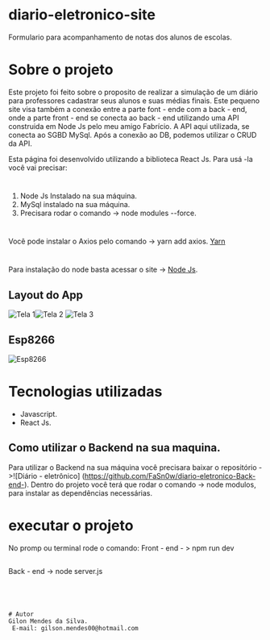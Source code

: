 # diario-eletronico-site
Formulario para acompanhamento de notas dos alunos de escolas. 

# Sobre o projeto
Este projeto foi feito sobre o proposito de realizar a simulação de um diário para professores cadastrar seus alunos e suas médias finais.
Este pequeno site visa também a conexão entre a parte font - ende com a back - end, onde a parte front - end se conecta ao back - end utilizando uma API construida em Node Js
pelo meu amigo Fabrício. A API aqui utilizada, se conecta ao SGBD MySql. Após a conexão ao DB, podemos utilizar o CRUD da API. 

Esta página foi desenvolvido utilizando a biblioteca React Js. Para 
usá -la você vai precisar:
# 
1. Node Js Instalado na sua máquina.
2. MySql instalado na sua máquina.
3. Precisara rodar o comando -> node modules --force.
#
Você pode instalar o Axios pelo comando -> yarn add axios. [Yarn](https://yarnpkg.com/getting-started/install)
#
Para instalação do node basta acessar o site -> [Node Js](https://nodejs.org/en/download/).
## Layout do App
![Tela 1](https://github.com/GilsonMendes/App_Mb_Ard/blob/main/App_Ard/Imagens_Projeto/Tela%201.png)![Tela 2](https://github.com/GilsonMendes/App_Mb_Ard/blob/main/App_Ard/Imagens_Projeto/Tela%202.png)
![Tela 3](https://github.com/GilsonMendes/App_Mb_Ard/blob/main/App_Ard/Imagens_Projeto/Tela%203.png)
## Esp8266
![Esp8266 ](https://github.com/GilsonMendes/App_Mb_Ard/blob/main/App_Ard/Imagens_Projeto/Esp8266_01.jpeg)

# Tecnologias utilizadas
- Javascript.
- React Js.
## Como utilizar o Backend na sua maquina.
Para utilizar o Backend na sua máquina você precisara baixar o repositório ->![Diário - eletrônico] (https://github.com/FaSn0w/diario-eletronico-Back-end-).
Dentro do projeto você terá que rodar o comando -> node modulos, para instalar as dependências necessárias. 

# executar o projeto
No promp ou terminal rode o comando:
Front - end - > npm run dev
##
Back - end -> node server.js
```




# Autor
Gilon Mendes da Silva.
 E-mail: gilson.mendes00@hotmail.com
